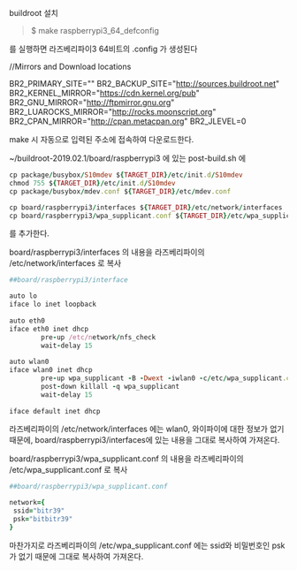 buildroot 설치

>  $ make raspberrypi3_64_defconfig

를 실행하면 라즈베리파이3 64비트의 .config 가 생성된다

//Mirrors and Download locations

BR2_PRIMARY_SITE=""
BR2_BACKUP_SITE="http://sources.buildroot.net"
BR2_KERNEL_MIRROR="https://cdn.kernel.org/pub"
BR2_GNU_MIRROR="http://ftpmirror.gnu.org"
BR2_LUAROCKS_MIRROR="http://rocks.moonscript.org"
BR2_CPAN_MIRROR="http://cpan.metacpan.org"
BR2_JLEVEL=0

make 시 자동으로 입력된 주소에 접속하여 다운로드한다.

~/buildroot-2019.02.1/board/raspberrypi3 에 있는 post-build.sh 에 


```ruby
cp package/busybox/S10mdev ${TARGET_DIR}/etc/init.d/S10mdev
chmod 755 ${TARGET_DIR}/etc/init.d/S10mdev
cp package/busybox/mdev.conf ${TARGET_DIR}/etc/mdev.conf
```

```ruby
cp board/raspberrypi3/interfaces ${TARGET_DIR}/etc/network/interfaces
cp board/raspberrypi3/wpa_supplicant.conf ${TARGET_DIR}/etc/wpa_supplicant.conf
```
를 추가한다. 

board/raspberrypi3/interfaces 의 내용을 라즈베리파이의 /etc/network/interfaces 로 복사

```ruby
##board/raspberrypi3/interface

auto lo
iface lo inet loopback
 
auto eth0
iface eth0 inet dhcp
        pre-up /etc/network/nfs_check
        wait-delay 15
 
auto wlan0
iface wlan0 inet dhcp
        pre-up wpa_supplicant -B -Dwext -iwlan0 -c/etc/wpa_supplicant.conf
        post-down killall -q wpa_supplicant
        wait-delay 15
 
iface default inet dhcp
```
라즈베리파이의 /etc/network/interfaces 에는 wlan0, 와이파이에 대한 정보가 없기 때문에,
board/raspberrypi3/interfaces에 있는 내용을 그대로 복사하여 가져온다.


board/raspberrypi3/wpa_supplicant.conf 의 내용을 라즈베리파이의 /etc/wpa_supplicant.conf 로 복사

```ruby
##board/raspberrypi3/wpa_supplicant.conf

network={
 ssid="bitr39"
 psk="bitbitr39"
}
```
마찬가지로 라즈베리파이의 /etc/wpa_supplicant.conf 에는 ssid와 비밀번호인 psk가 없기 때문에 그대로 복사하여 가져온다.
